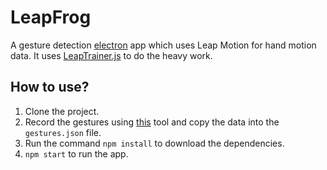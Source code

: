 # LeapFrog
A gesture detection [electron](https://github.com/electron/electron) app which uses Leap Motion for hand motion data. It uses [LeapTrainer.js](https://github.com/roboleary/LeapTrainer.js) to do the heavy work.

## How to use?
1. Clone the project.
2. Record the gestures using [this](https://rawgit.com/roboleary/LeapTrainer.js/master/trainer-ui.html) tool and copy the data into the `gestures.json` file.
3. Run the command `npm install` to download the dependencies.
4. `npm start` to run the app.
